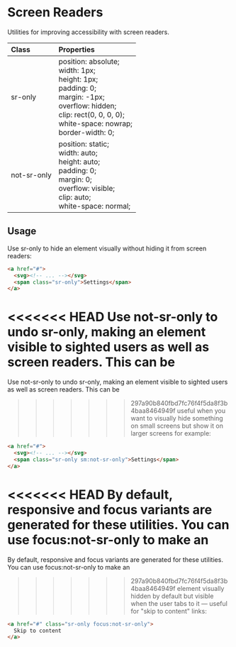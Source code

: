 # Screen Readers

Utilities for improving accessibility with screen readers.

| Class       | Properties                                                                                                                                                                     |
| :---------- | :----------------------------------------------------------------------------------------------------------------------------------------------------------------------------- |
| sr-only     | position: absolute;<br>width: 1px;<br>height: 1px;<br>padding: 0;<br>margin: -1px;<br>overflow: hidden;<br>clip: rect(0, 0, 0, 0);<br>white-space: nowrap;<br>border-width: 0; |
| not-sr-only | position: static;<br>width: auto;<br>height: auto;<br>padding: 0;<br>margin: 0;<br>overflow: visible;<br>clip: auto;<br>white-space: normal;                                   |

## Usage

Use sr-only to hide an element visually without hiding it from screen readers:

```html
<a href="#">
  <svg><!-- ... --></svg>
  <span class="sr-only">Settings</span>
</a>
```

<<<<<<< HEAD
Use not-sr-only to undo sr-only, making an element visible to sighted users as well as screen readers. This can be 
=======
Use not-sr-only to undo sr-only, making an element visible to sighted users as well as screen readers. This can be
>>>>>>> 297a90b840fbd7fc76f4f5da8f3b4baa8464949f
useful when you want to visually hide something on small screens but show it on larger screens for example:

```html
<a href="#">
  <svg><!-- ... --></svg>
  <span class="sr-only sm:not-sr-only">Settings</span>
</a>
```

<<<<<<< HEAD
By default, responsive and focus variants are generated for these utilities. You can use focus:not-sr-only to make an 
=======
By default, responsive and focus variants are generated for these utilities. You can use focus:not-sr-only to make an
>>>>>>> 297a90b840fbd7fc76f4f5da8f3b4baa8464949f
element visually hidden by default but visible when the user tabs to it — useful for "skip to content" links:

```html
<a href="#" class="sr-only focus:not-sr-only">
  Skip to content
</a>
```